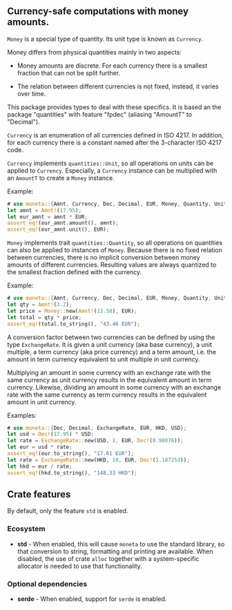 ## Currency-safe computations with money amounts.

`Money` is a special type of quantity. Its unit type is known as `Currency`.

Money differs from physical quantities mainly in two aspects:

* Money amounts are discrete. For each currency there is a smallest fraction
  that can not be split further.

* The relation between different currencies is not fixed, instead, it varies
  over time.

This package provides types to deal with these specifics. It is based an the
package "quantities" with feature "fpdec" (aliasing "AmountT" to "Decimal").

`Currency` is an enumeration of all currencies defined in ISO 4217. In
addition, for each currency there is a constant named after the 3-character
ISO 4217 code.

`Currency` implements `quantities::Unit`, so all operations on units can be
applied to `Currency`. Especially, a `Currency` instance can be multiplied
with an `AmountT` to create a `Money` instance.

Example:

```rust
# use moneta::{Amnt, Currency, Dec, Decimal, EUR, Money, Quantity, Unit};
let amnt = Amnt!(17.95);
let eur_amnt = amnt * EUR;
assert_eq!(eur_amnt.amount(), amnt);
assert_eq!(eur_amnt.unit(), EUR);
```

`Money` implements trait `quantities::Quantity`, so all operations on
quantities can also be applied to instances of `Money`. Because there is no
fixed relation between currencies, there is no implicit conversion between
money amounts of different currencies. Resulting values are always quantized
to the smallest fraction defined with the currency.

Example:

```rust
# use moneta::{Amnt, Currency, Dec, Decimal, EUR, Money, Quantity, Unit};
let qty = Amnt!(3.2);
let price = Money::new(Amnt!(13.58), EUR);
let total = qty * price;
assert_eq!(total.to_string(), "43.46 EUR");
```

A conversion factor between two currencies can be defined by using the
type `ExchangeRate`. It is given a unit currency (aka base currency), a unit
multiple, a term currency (aka price currency) and a term amount, i.e. the
amount in term currency equivalent to unit multiple in unit currency.

Multiplying an amount in some currency with an exchange rate with the same
currency as unit currency results in the equivalent amount in term currency.
Likewise, dividing an amount in some currency with an exchange rate with the
same currency as term currency results in the equivalent amount in unit
currency.

Examples:

```rust
# use moneta::{Dec, Decimal, ExchangeRate, EUR, HKD, USD};
let usd = Dec!(17.95) * USD;
let rate = ExchangeRate::new(USD, 1, EUR, Dec!(0.98078));
let eur = usd * rate;
assert_eq!(eur.to_string(), "17.61 EUR");
let rate = ExchangeRate::new(HKD, 10, EUR, Dec!(1.187253));
let hkd = eur / rate;
assert_eq!(hkd.to_string(), "148.33 HKD");
```

## Crate features

By default, only the feature `std` is enabled.

### Ecosystem

* **std** - When enabled, this will cause `moneta` to use the standard
  library, so that conversion to string, formatting and printing are
  available. When disabled, the use of crate `alloc` together with a
  system-specific allocator is needed to use that functionality.

### Optional dependencies

* **serde** - When enabled, support for `serde` is enabled.
